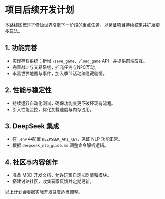 # 项目后续开发计划

本路线图概述了修仙世界引擎下一阶段的重点任务，以保证项目持续稳定并扩展更多玩法。

## 1. 功能完善
- 实现存档系统：新增 `/save_game`、`/load_game` API，并提供前端交互。
- 完善战斗与交易系统，扩充任务与NPC互动。
- 丰富世界地图与事件，加入季节活动和隐藏剧情。

## 2. 性能与稳定性
- 持续运行自动化测试，确保功能变更不破坏现有流程。
- 引入性能监控，优化加载速度与内存占用。

## 3. DeepSeek 集成
- 在 `.env` 中配置 `DEEPSEEK_API_KEY`，保证 NLP 功能正常。
- 根据 `deepseek_nlp_guide.md` 调整命令解析逻辑。

## 4. 社区与内容创作
- 准备 MOD 开发文档，允许玩家自定义剧情和模块。
- 搭建讨论社区，收集玩家反馈并定期更新。

以上计划会根据实际开发进度适当调整。
